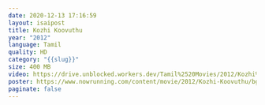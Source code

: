 ```yaml
---
date: 2020-12-13 17:16:59
layout: isaipost
title: Kozhi Koovuthu
year: "2012"
language: Tamil
quality: HD
category: "{{slug}}"
size: 400 MB
video: https://drive.unblocked.workers.dev/Tamil%2520Movies/2012/Kozhi%2520Koovuthu%2520(2012)?rootId=0AHf2pL07ONScUk9PVA
poster: https://www.nowrunning.com/content/movie/2012/Kozhi-Koovuthu/bg4.jpg
paginate: false
---
```

